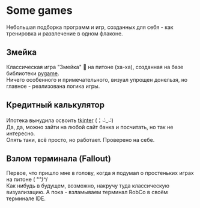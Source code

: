 # Some games

Небольшая подборка программ и игр, созданных для себя - как тренировка и развлечение в одном флаконе.

## Змейка

Классическая игра "Змейка" 🐍 на питоне (ха-ха), созданная на базе библиотеки [pygame](https://pyga.me/).<br>
Ничего особенного и примечательного, визуал упрощен донельзя, но главное - реализована логика игры.

## Кредитный калькулятор

Ипотека вынудила освоить [tkinter](https://docs.python.org/3/library/asyncio.html#module-asyncio) (；⌣̀_⌣́)<br>
Да, да, можно зайти на любой сайт банка и посчитать, но так не интересно.<br>
Опять таки, всё просто, но работает. Проверено на себе.

## Взлом терминала (Fallout)

Первое, что пришло мне в голову, когда я подумал о простеньких играх на питоне ( °_°)^_/<br>
Как нибудь в будущем, возможно, накручу туда классическую визуализацию. А пока - взламываем терминал RobCo в своём терминале IDE.